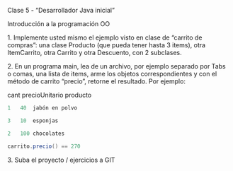 ﻿

Clase 5 - “Desarrollador Java inicial”

Introducción a la programación OO

1\. Implemente usted mismo el ejemplo visto en clase de “carrito de compras”: una clase Producto (que pueda tener hasta 3 items), otra ItemCarrito, otra Carrito y otra Descuento, con 2 subclases.

2\. En un programa main, lea de un archivo, por ejemplo separado por Tabs o comas, una lista de items, arme los objetos correspondientes y con el método de carrito “precio”, retorne el resultado. Por ejemplo:

cant precioUnitario producto

```java
1	40	jabón en polvo

3	10	esponjas

2	100	chocolates

carrito.precio() == 270
```
3\. Suba el proyecto / ejercicios a GIT


